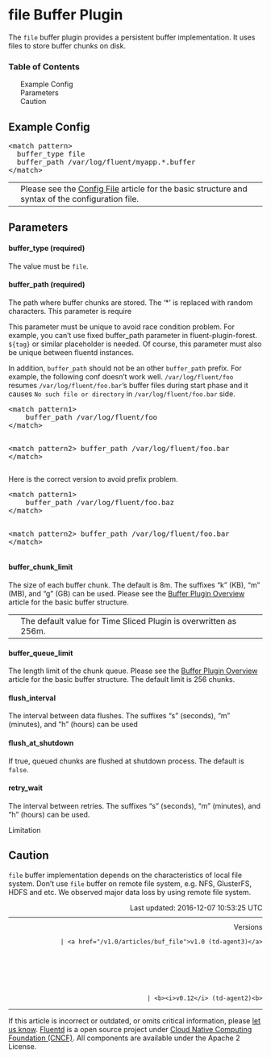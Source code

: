 <hgroup>
<h1>file Buffer Plugin</h1>
</hgroup>
<p>The <code>file</code> buffer plugin provides a persistent buffer implementation. It uses files to store buffer chunks on disk.</p>
<a name="example-config"></a>
<section id="table-of-contents"><h3>Table of Contents</h3>
<ul id="toc">
<li class="toc-item"><a href="#example-config">Example Config</a></li>
<li class="toc-item"><a href="#parameters">Parameters</a></li>
<li class="toc-item"><a href="#caution">Caution</a></li>
</ul>
</section>
<h2>Example Config</h2>
<pre class="CodeRay">&lt;match pattern&gt;
  buffer_type file
  buffer_path /var/log/fluent/myapp.*.buffer
&lt;/match&gt;
</pre>
<table class="note">
<td class="icon"></td>
<td class="content">Please see the <a href="config-file">Config File</a> article for the basic structure and syntax of the configuration file.</td>
</table>
<a name="parameters"></a><h2>Parameters</h2>
<h4>buffer_type (required)</h4>
<p>The value must be <code>file</code>.</p>
<h4>buffer_path (required)</h4>
<p>The path where buffer chunks are stored. The ‘*’ is replaced with random characters. This parameter is require</p>
<p>This parameter must be unique to avoid race condition problem. For example, you can’t use fixed buffer_path parameter in fluent-plugin-forest. <code>${tag}</code> or similar placeholder is needed. Of course, this parameter must also be unique between fluentd instances.</p>
<p>In addition, <code>buffer_path</code> should not be an other <code>buffer_path</code> prefix. For example, the following conf doesn’t work well. <code>/var/log/fluent/foo</code> resumes <code>/var/log/fluent/foo.bar</code>’s buffer files during start phase and it causes <code>No such file or directory</code> in <code>/var/log/fluent/foo.bar</code> side.</p>
<pre class="CodeRay">&lt;match pattern1&gt;
    buffer_path /var/log/fluent/foo
&lt;/match&gt;

&lt;match pattern2&gt;
    buffer_path /var/log/fluent/foo.bar
&lt;/match&gt;
</pre>
<p>Here is the correct version to avoid prefix problem.</p>
<pre class="CodeRay">&lt;match pattern1&gt;
    buffer_path /var/log/fluent/foo.baz
&lt;/match&gt;

&lt;match pattern2&gt;
    buffer_path /var/log/fluent/foo.bar
&lt;/match&gt;
</pre>
<h4>buffer_chunk_limit</h4>
<p>The size of each buffer chunk. The default is 8m. The suffixes “k” (KB), “m” (MB), and “g” (GB) can be used. Please see the <a href="buffer-plugin-overview">Buffer Plugin Overview</a> article for the basic buffer structure.</p>
<table class="note">
<td class="icon"></td>
<td class="content">The default value for Time Sliced Plugin is overwritten as 256m.</td>
</table>
<h4>buffer_queue_limit</h4>
<p>The length limit of the chunk queue. Please see the <a href="buffer-plugin-overview">Buffer Plugin Overview</a> article for the basic buffer structure. The default limit is 256 chunks.</p>
<h4>flush_interval</h4>
<p>The interval between data flushes. The suffixes “s” (seconds), “m” (minutes), and “h” (hours) can be used</p>
<h4>flush_at_shutdown</h4>
<p>If true, queued chunks are flushed at shutdown process. The default is <code>false</code>.</p>
<h4>retry_wait</h4>
<p>The interval between retries. The suffixes “s” (seconds), “m” (minutes), and “h” (hours) can be used.</p>
<p>Limitation</p>
<a name="caution"></a><h2>Caution</h2>
<p><code>file</code> buffer implementation depends on the characteristics of local file system. Don’t use <code>file</code> buffer on remote file system, e.g. NFS, GlusterFS, HDFS and etc. We observed major data loss by using remote file system.</p>
<div style="text-align:right">
  Last updated: 2016-12-07 10:53:25 UTC
  </div>
<hr size="1" style="margin-top: 10px; margin-bottom: 10px; color: rgba(0, 0, 0, .15);"/>
<div style="text-align:right">
Versions 
  
    
    | <a href="/v1.0/articles/buf_file">v1.0 (td-agent3)</a>
    
  

  

  
    
    | <b><i>v0.12</i> (td-agent2)<b>
</b></b>
</div>
<hr size="1" style="margin-top: 10px; margin-bottom: 10px; color: rgba(0, 0, 0, .15);"/>
<p>
    If this article is incorrect or outdated, or omits critical information, please <a href="https://github.com/fluent/fluentd-docs/issues?state=open">let us know</a>. <a href="http://www.fluentd.org/">Fluentd</a> is a  open source project under <a href="https://cncf.io/">Cloud Native Computing Foundation (CNCF)</a>. All components are available under the Apache 2 License.
  </p>
